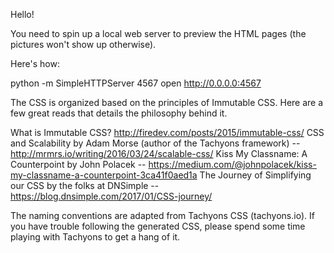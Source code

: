 Hello!

You need to spin up a local web server to preview the HTML pages (the pictures won't show up otherwise).

Here's how:

  python -m SimpleHTTPServer 4567
  open http://0.0.0.0:4567


The CSS is organized based on the principles of Immutable CSS. Here are a few great reads that details the philosophy behind it.

  What is Immutable CSS? http://firedev.com/posts/2015/immutable-css/
  CSS and Scalability by Adam Morse (author of the Tachyons framework) -- http://mrmrs.io/writing/2016/03/24/scalable-css/
  Kiss My Classname: A Counterpoint by John Polacek -- https://medium.com/@johnpolacek/kiss-my-classname-a-counterpoint-3ca41f0aed1a
  The Journey of Simplifying our CSS by the folks at DNSimple -- https://blog.dnsimple.com/2017/01/CSS-journey/

The naming conventions are adapted from Tachyons CSS (tachyons.io). If you have trouble following the generated CSS,
please spend some time playing with Tachyons to get a hang of it.


